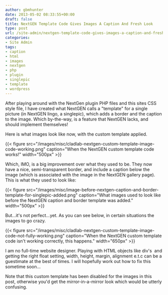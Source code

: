 ```yaml
---
author: gbmhunter
date: 2013-05-02 08:33:55+00:00
draft: false
title: NextGEN Template Code Gives Images A Caption And Fresh Look
type: post
url: /site-admin/nextgen-template-code-gives-images-a-caption-and-fresh-look
categories:
- Site Admin
tags:
- caption
- html
- images
- nextgen
- php
- plugin
- singlepic
- template
- wordpress
---
```


After playing around with the NextGen plugin PHP files and this sites CSS style file, I have created what NextGEN calls a "template" for a single picture (in NextGEN lingo, a singlepic), which adds a border and the caption to the image. Which by-the-way, is a feature that NextGEN lacks, and should implement themselves!

Here is what images look like now, with the custom template applied.

{{< figure src="/images/misc/cladlab-nextgen-custom-template-image-code-working.png" caption="When the NextGEN custom template code works!"  width="500px" >}}

Which, IMO, is a big improvement over what they used to be. They now have a nice, semi-transparent border, and include a caption below the image (which is associated with the image in the NextGEN gallery page). This is what they used to look like:

{{< figure src="/images/misc/image-before-nextgen-caption-and-border-template-for-singlepic-added.png" caption="What images used to look like before the NextGEN caption and border template was added."  width="500px" >}}

But...it's not perfect...yet. As you can see below, in certain situations the images to go crazy.

{{< figure src="/images/misc/cladlab-nextgen-custom-template-image-code-not-fully-working.png" caption="When the NextGEN custom template code isn't working correctly, this happens."  width="650px" >}}

I am no full-time website designer. Playing with HTML objects like div's  and getting the right float setting, width, height, margin, alignment e.t.c can be a guestimate at the best of times. I will hopefully work out how to fix this sometime soon...

Note that this custom template has been disabled for the images in this post, otherwise you'd get the mirror-in-a-mirror look which would be utterly confusing.
